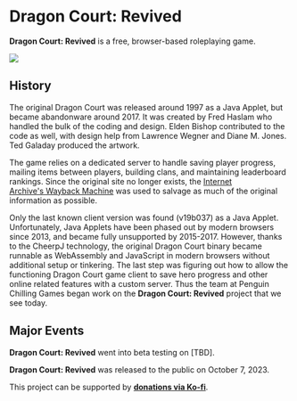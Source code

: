 # Dragon Court: Revived

**Dragon Court: Revived** is a free, browser-based roleplaying game. 

![](https://github.com/DCWiki/DragonCourtWiki/blob/main/media/locations/Login_Page.png)

## History
The original Dragon Court was released around 1997 as a Java Applet, but became abandonware around 2017. It was created by Fred Haslam who handled the bulk of the coding and design. Elden Bishop contributed to the code as well, with design help from Lawrence Wegner and Diane M. Jones. Ted Galaday produced the artwork.

The game relies on a dedicated server to handle saving player progress, mailing items between players, building clans, and maintaining leaderboard rankings. Since the original site no longer exists, the [Internet Archive's Wayback Machine](https://web.archive.org/web/20150221225003/http://wild.fiends.com/DCourt/Game.stm) was used to salvage as much of the original information as possible.

Only the last known client version was found (v19b037) as a Java Applet. Unfortunately, Java Applets have been phased out by modern browsers since 2013, and became fully unsupported by 2015-2017. However, thanks to the CheerpJ technology, the original Dragon Court binary became runnable as WebAssembly and JavaScript in modern browsers without additional setup or tinkering. The last step was figuring out how to allow the functioning Dragon Court game client to save hero progress and other online related features with a custom server. Thus the team at Penguin Chilling Games began work on the **Dragon Court: Revived** project that we see today.

## Major Events

**Dragon Court: Revived** went into beta testing on [TBD].

**Dragon Court: Revived** was released to the public on October 7, 2023.

This project can be supported by **[donations via Ko-fi](https://ko-fi.com/penguinchilling)**.
